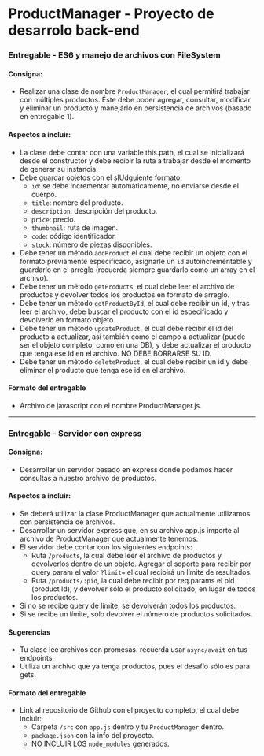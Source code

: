 # ProductManager - Proyecto de desarrolo back-end


### Entregable - ES6 y manejo de archivos con FileSystem

#### Consigna:

- Realizar una clase de nombre `ProductManager`, el cual permitirá trabajar con múltiples productos. Éste debe poder agregar, consultar, modificar y eliminar un producto y manejarlo en persistencia de archivos (basado en entregable 1).

#### Aspectos a incluir:

- La clase debe contar con una variable this.path, el cual se inicializará desde el constructor y debe recibir la ruta a trabajar desde el momento de generar su instancia.
- Debe guardar objetos con el sIUdguiente formato:  
  - `id`: se debe incrementar automáticamente, no enviarse desde el cuerpo.
  - `title`: nombre del producto.
  - `description`: descripción del producto.
  - `price`: precio.
  - `thumbnail`: ruta de imagen.
  - `code`: código identificador.
  - `stock`: número de piezas disponibles.
- Debe tener un método `addProduct` el cual debe recibir un objeto con el formato previamente especificado, asignarle un `id` autoincrementable y guardarlo en el arreglo (recuerda siempre guardarlo como un array en el archivo).
- Debe tener un método `getProducts`, el cual debe leer el archivo de productos y devolver todos los productos en formato de arreglo.
- Debe tener un método `getProductById`, el cual debe recibir un id, y tras leer el archivo, debe buscar el producto con el id especificado y devolverlo en formato objeto.
- Debe tener un método `updateProduct`, el cual debe recibir el id del producto a actualizar, así también como el campo a actualizar (puede ser el objeto completo, como en una DB), y debe actualizar el producto que tenga ese id en el archivo. NO DEBE BORRARSE SU ID.
- Debe tener un método `deleteProduct`, el cual debe recibir un id y debe eliminar el producto que tenga ese id en el archivo.

#### Formato del entregable

 - Archivo de javascript con el nombre ProductManager.js.

---

### Entregable - Servidor con express

#### Consigna:

- Desarrollar un servidor basado en express donde podamos hacer consultas a nuestro archivo de productos.

#### Aspectos a incluir:
- Se deberá utilizar la clase ProductManager que actualmente utilizamos con persistencia de archivos.
- Desarrollar un servidor express que, en su archivo app.js importe al archivo de ProductManager que actualmente tenemos.
- El servidor debe contar con los siguientes endpoints:
   - Ruta `/products`, la cual debe leer el archivo de productos y devolverlos dentro de un objeto. Agregar el soporte para recibir por query param el valor `?limit=` el cual recibirá un límite de resultados.
   - Ruta `/products/:pid`, la cual debe recibir por req.params el pid (product Id), y devolver sólo el producto solicitado, en lugar de todos los productos.
- Si no se recibe query de límite, se devolverán todos los productos.
- Si se recibe un límite, sólo devolver el número de productos solicitados.

#### Sugerencias

- Tu clase lee archivos con promesas. recuerda usar `async/await` en tus endpoints.
- Utiliza un archivo que ya tenga productos, pues el desafío sólo es para gets.

#### Formato del entregable

- Link al repositorio de Github con el proyecto completo, el cual debe incluir:
  - Carpeta `/src` con `app.js` dentro y tu `ProductManager` dentro.
  - `package.json` con la info del proyecto.
  - NO INCLUIR LOS `node_modules` generados.
